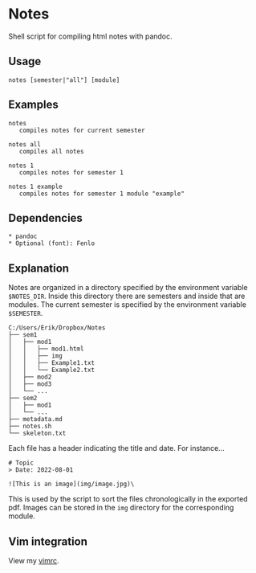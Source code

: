 # Notes

Shell script for compiling html notes with pandoc.

## Usage

    notes [semester|"all"] [module]

## Examples

    notes
       compiles notes for current semester

    notes all
       compiles all notes

    notes 1
       compiles notes for semester 1

    notes 1 example
       compiles notes for semester 1 module "example"

## Dependencies
    * pandoc
    * Optional (font): Fenlo

## Explanation

Notes are organized in a directory specified by the environment variable `$NOTES_DIR`. Inside this directory there are semesters and inside that are modules. The current semester is specified by the environment variable `$SEMESTER`.

    C:/Users/Erik/Dropbox/Notes
    ├── sem1
    │   ├── mod1
    │   │   ├── mod1.html
    │   │   ├── img
    │   │   ├── Example1.txt
    │   │   └── Example2.txt
    │   ├── mod2
    │   ├── mod3
    │   └── ...
    ├── sem2
    │   ├── mod1
    │   └── ...
    ├── metadata.md
    ├── notes.sh
    └── skeleton.txt

Each file has a header indicating the title and date. For instance...

    # Topic
    > Date: 2022-08-01

    ![This is an image](img/image.jpg)\

This is used by the script to sort the files chronologically in the exported pdf. Images can be stored in the `img` directory for the corresponding module.

## Vim integration

View my [vimrc](https://github.com/erikrl2/dotfiles-win/blob/main/vimfiles/vimrc).
